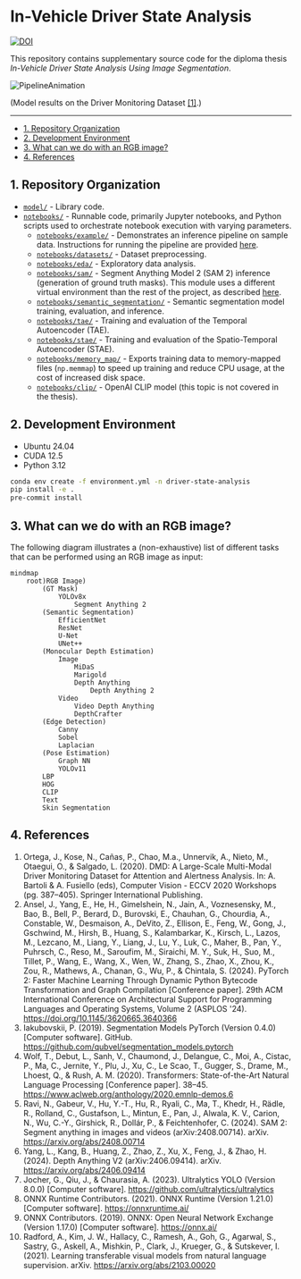 # In-Vehicle Driver State Analysis

[![DOI](https://zenodo.org/badge/858760757.svg)](https://doi.org/10.5281/zenodo.15242002)

This repository contains supplementary source code for the diploma thesis *In-Vehicle Driver State Analysis Using Image Segmentation*.

![PipelineAnimation](https://github.com/user-attachments/assets/4669f0bb-3efb-4efd-88a3-096cf5ff61ed)

(Model results on the Driver Monitoring Dataset [[1]](#ref1).)

---

- [1. Repository Organization](#1-repository-organization)
- [2. Development Environment](#2-development-environment)
- [3. What can we do with an RGB image?](#3-what-can-we-do-with-an-rgb-image)
- [4. References](#4-references)

## 1. Repository Organization

- [`model/`](model/) - Library code.
- [`notebooks/`](notebooks/) - Runnable code, primarily Jupyter notebooks, and Python scripts used to orchestrate notebook execution with varying parameters.
  - [`notebooks/example/`](notebooks/example/) - Demonstrates an inference pipeline on sample data. Instructions for running the pipeline are provided [here](notebooks/example/README.md).
  - [`notebooks/datasets/`](notebooks/datasets/) - Dataset preprocessing.
  - [`notebooks/eda/`](notebooks/eda/) - Exploratory data analysis.
  - [`notebooks/sam/`](notebooks/sam/) - Segment Anything Model 2 (SAM 2) inference (generation of ground truth masks). This module uses a different virtual environment than the rest of the project, as described [here](notebooks/sam/README.md).
  - [`notebooks/semantic_segmentation/`](notebooks/semantic_segmentation/) - Semantic segmentation model training, evaluation, and inference.
  - [`notebooks/tae/`](notebooks/tae/) - Training and evaluation of the Temporal Autoencoder (TAE).
  - [`notebooks/stae/`](notebooks/stae/) - Training and evaluation of the Spatio-Temporal Autoencoder (STAE).
  - [`notebooks/memory_map/`](notebooks/memory_map/) - Exports training data to memory-mapped files (`np.memmap`) to speed up training and reduce CPU usage, at the cost of increased disk space.
  - [`notebooks/clip/`](notebooks/clip/) - OpenAI CLIP model (this topic is not covered in the thesis).

## 2. Development Environment

- Ubuntu 24.04
- CUDA 12.5
- Python 3.12

```bash
conda env create -f environment.yml -n driver-state-analysis
pip install -e .
pre-commit install
```

## 3. What can we do with an RGB image?

The following diagram illustrates a (non-exhaustive) list of different tasks that can be performed using an RGB image as input:

```mermaid
mindmap
    root)RGB Image)
        (GT Mask)
            YOLOv8x
                Segment Anything 2
        (Semantic Segmentation)
            EfficientNet
            ResNet
            U-Net
            UNet++
        (Monocular Depth Estimation)
            Image
                MiDaS
                Marigold
                Depth Anything
                    Depth Anything 2
            Video
                Video Depth Anything
                DepthCrafter
        (Edge Detection)
            Canny
            Sobel
            Laplacian
        (Pose Estimation)
            Graph NN
            YOLOv11
        LBP
        HOG
        CLIP
        Text
        Skin Segmentation
```

## 4. References

1. <a name="ref1"></a> Ortega, J., Kose, N., Cañas, P., Chao, M.a., Unnervik, A., Nieto, M., Otaegui, O., & Salgado, L. (2020). DMD: A Large-Scale Multi-Modal Driver Monitoring Dataset for Attention and Alertness Analysis. In: A. Bartoli & A. Fusiello (eds), Computer Vision - ECCV 2020 Workshops (pg. 387–405). Springer International Publishing.
2. Ansel, J., Yang, E., He, H., Gimelshein, N., Jain, A., Voznesensky, M., Bao, B., Bell, P., Berard, D., Burovski, E., Chauhan, G., Chourdia, A., Constable, W., Desmaison, A., DeVito, Z., Ellison, E., Feng, W., Gong, J., Gschwind, M., Hirsh, B., Huang, S., Kalambarkar, K., Kirsch, L., Lazos, M., Lezcano, M., Liang, Y., Liang, J., Lu, Y., Luk, C., Maher, B., Pan, Y., Puhrsch, C., Reso, M., Saroufim, M., Siraichi, M. Y., Suk, H., Suo, M., Tillet, P., Wang, E., Wang, X., Wen, W., Zhang, S., Zhao, X., Zhou, K., Zou, R., Mathews, A., Chanan, G., Wu, P., & Chintala, S. (2024). PyTorch 2: Faster Machine Learning Through Dynamic Python Bytecode Transformation and Graph Compilation [Conference paper]. 29th ACM International Conference on Architectural Support for Programming Languages and Operating Systems, Volume 2 (ASPLOS '24). <https://doi.org/10.1145/3620665.3640366>
3. Iakubovskii, P. (2019). Segmentation Models PyTorch (Version 0.4.0) [Computer software]. GitHub. <https://github.com/qubvel/segmentation_models.pytorch>
4. Wolf, T., Debut, L., Sanh, V., Chaumond, J., Delangue, C., Moi, A., Cistac, P., Ma, C., Jernite, Y., Plu, J., Xu, C., Le Scao, T., Gugger, S., Drame, M., Lhoest, Q., & Rush, A. M. (2020). Transformers: State-of-the-Art Natural Language Processing [Conference paper]. 38–45. <https://www.aclweb.org/anthology/2020.emnlp-demos.6>
5. Ravi, N., Gabeur, V., Hu, Y.-T., Hu, R., Ryali, C., Ma, T., Khedr, H., Rädle, R., Rolland, C., Gustafson, L., Mintun, E., Pan, J., Alwala, K. V., Carion, N., Wu, C.-Y., Girshick, R., Dollár, P., & Feichtenhofer, C. (2024). SAM 2: Segment anything in images and videos (arXiv:2408.00714). arXiv. <https://arxiv.org/abs/2408.00714>
6. Yang, L., Kang, B., Huang, Z., Zhao, Z., Xu, X., Feng, J., & Zhao, H. (2024). Depth Anything V2 (arXiv:2406.09414). arXiv. <https://arxiv.org/abs/2406.09414>
7. Jocher, G., Qiu, J., & Chaurasia, A. (2023). Ultralytics YOLO (Version 8.0.0) [Computer software]. <https://github.com/ultralytics/ultralytics>
8. ONNX Runtime Contributors. (2021). ONNX Runtime (Version 1.21.0) [Computer software]. <https://onnxruntime.ai/>
9. ONNX Contributors. (2019). ONNX: Open Neural Network Exchange (Version 1.17.0) [Computer software]. <https://onnx.ai/>
10. Radford, A., Kim, J. W., Hallacy, C., Ramesh, A., Goh, G., Agarwal, S., Sastry, G., Askell, A., Mishkin, P., Clark, J., Krueger, G., & Sutskever, I. (2021). Learning transferable visual models from natural language supervision. arXiv. <https://arxiv.org/abs/2103.00020>
